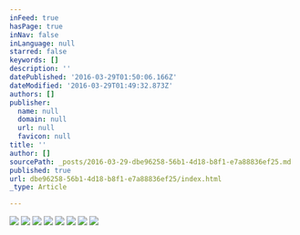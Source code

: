 ```yaml
---
inFeed: true
hasPage: true
inNav: false
inLanguage: null
starred: false
keywords: []
description: ''
datePublished: '2016-03-29T01:50:06.166Z'
dateModified: '2016-03-29T01:49:32.873Z'
authors: []
publisher:
  name: null
  domain: null
  url: null
  favicon: null
title: ''
author: []
sourcePath: _posts/2016-03-29-dbe96258-56b1-4d18-b8f1-e7a88836ef25.md
published: true
url: dbe96258-56b1-4d18-b8f1-e7a88836ef25/index.html
_type: Article

---
```

![](https://the-grid-user-content.s3-us-west-2.amazonaws.com/2bc26000-f866-4058-ac52-7eb69cd0a5f9.jpg)
![](https://the-grid-user-content.s3-us-west-2.amazonaws.com/00a81ce5-1b15-4def-ba61-4dc2f6eae3bf.jpg)
![](https://the-grid-user-content.s3-us-west-2.amazonaws.com/fe299afb-4b2b-413f-89c4-a343c2da182e.jpg)
![](https://the-grid-user-content.s3-us-west-2.amazonaws.com/4ed52127-e304-4f6b-b3ef-2e52343172d6.jpg)
![](https://the-grid-user-content.s3-us-west-2.amazonaws.com/14b28fbb-db2c-457a-bac4-7d946219418d.jpg)
![](https://the-grid-user-content.s3-us-west-2.amazonaws.com/d0c282a3-3484-4647-869b-6c8edbff15f4.jpg)
![](https://the-grid-user-content.s3-us-west-2.amazonaws.com/fcb61298-6f80-49b5-a946-7ddc5c17c53a.jpg)
![](https://the-grid-user-content.s3-us-west-2.amazonaws.com/285d6408-1636-432f-a161-6cd4a00b43b2.jpg)